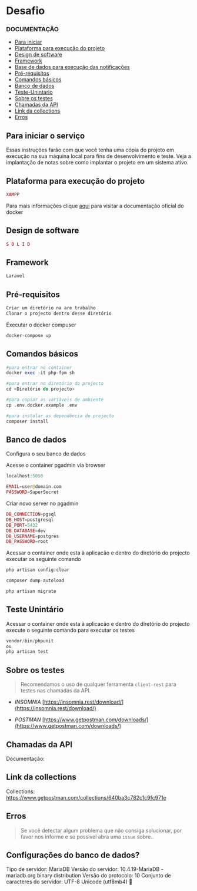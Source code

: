 # Desafio

### DOCUMENTAÇÃO

- [Para iniciar](#para-iniciar-o-serviço)
- [Plataforma para execução do projeto](#plataforma-para-execução-do-projeto)
- [Design de software](#design-de-software)
- [Framework](#framework)
- [Base de dados para execução das notificações](#base-de-dados-para-execução-das-notificações)
- [Pré-requisitos](#pré-requisitos)
- [Comandos básicos](#comandos-básicos)
- [Banco de dados](#banco-de-dados)
- [Teste-Unintário](#teste-Unintário)
- [Sobre os testes](#Sobre-os-testes)
- [Chamadas da API](#chamadas-da-API)
- [Link da collections](#link-da-collections)
- [Erros](#erros)

## Para iniciar o serviço 
Essas instruções farão com que você tenha uma cópia do projeto em execução na sua máquina local para fins de desenvolvimento e teste. Veja a implantação de notas sobre como implantar o projeto em um sistema ativo.

## Plataforma para execução do projeto

```php
XAMPP
```
Para mais informações clique [aqui](https://docs.docker.com/) para visitar a documentação oficial do docker

## Design de software

```php
S O L I D 
```

## Framework

```php
Laravel
```

## Pré-requisitos

```php
Criar um diretório na are trabalho
Clonar o projecto dentro desse diretório
```

Executar o docker compuser
```php
docker-compose up 
```

## Comandos básicos 

```php
#para entrar no container
docker exec -it php-fpm sh

#para entrar no diretório do projecto
cd <Diretório do projecto>

#para copiar as variáveis de ambiente 
cp .env.docker.example .env

#para instalar as dependência do projecto
composer install
```

## Banco de dados
Configura o seu banco de dados 

Acesse o container pgadmin via browser

```php
localhost:5050

EMAIL=user@domain.com
PASSWORD=SuperSecret    
```

Criar novo server no pgadmin

```php
DB_CONNECTION=pgsql
DB_HOST=postgresql
DB_PORT=5432
DB_DATABASE=dev
DB_USERNAME=postgres
DB_PASSWORD=root
```

Acessar o container onde esta à aplicacão e dentro do diretório do projecto executar os seguinte comando

```php
php artisan config:clear
```

```php
composer dump-autoload
```

```php
php artisan migrate
```

## Teste Unintário  

Acessar o container onde esta à aplicacão e dentro do diretório do projecto execute o seguinte comando para executar os testes

```php
vendor/bin/phpunit
ou
php artisan test
```

## Sobre os testes 
>Recomendamos o uso de qualquer ferramenta `client-rest` para testes nas chamadas da API.
 
- *INSOMNIA*
[https://insomnia.rest/download/](https://insomnia.rest/download/)

- *POSTMAN*
[https://www.getpostman.com/downloads/](https://www.getpostman.com/downloads/)

## Chamadas da API	
Documentação: 

## Link da collections 
Collections:
https://www.getpostman.com/collections/640ba3c782c1c9fc971e
## Erros

> Se você detectar algum problema que não consiga solucionar, por favor nos informe e se possivel abra uma `issue` sobre..

## Configurações do banco de dados?
Tipo de servidor: MariaDB
Versão do servidor: 10.4.19-MariaDB - mariadb.org binary distribution
Versão do protocolo: 10
Conjunto de caracteres do servidor: UTF-8 Unicode (utf8mb4) 🍻
